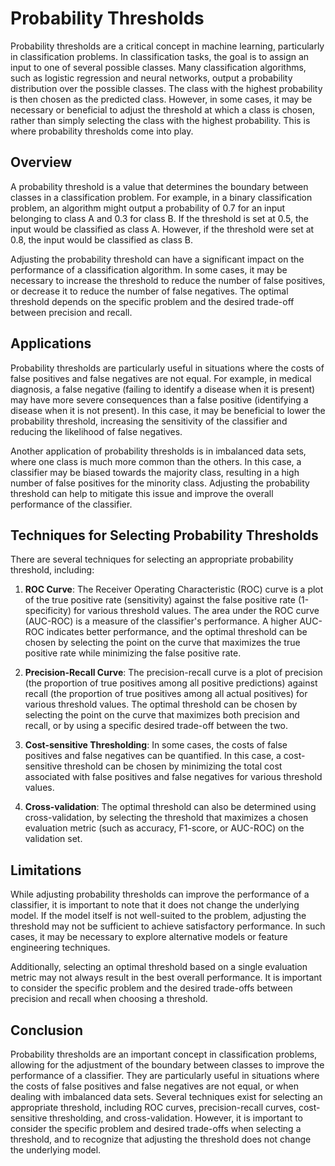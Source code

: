 # Probability Thresholds

Probability thresholds are a critical concept in machine learning, particularly in classification problems. In classification tasks, the goal is to assign an input to one of several possible classes. Many classification algorithms, such as logistic regression and neural networks, output a probability distribution over the possible classes. The class with the highest probability is then chosen as the predicted class. However, in some cases, it may be necessary or beneficial to adjust the threshold at which a class is chosen, rather than simply selecting the class with the highest probability. This is where probability thresholds come into play.

## Overview

A probability threshold is a value that determines the boundary between classes in a classification problem. For example, in a binary classification problem, an algorithm might output a probability of 0.7 for an input belonging to class A and 0.3 for class B. If the threshold is set at 0.5, the input would be classified as class A. However, if the threshold were set at 0.8, the input would be classified as class B.

Adjusting the probability threshold can have a significant impact on the performance of a classification algorithm. In some cases, it may be necessary to increase the threshold to reduce the number of false positives, or decrease it to reduce the number of false negatives. The optimal threshold depends on the specific problem and the desired trade-off between precision and recall.

## Applications

Probability thresholds are particularly useful in situations where the costs of false positives and false negatives are not equal. For example, in medical diagnosis, a false negative (failing to identify a disease when it is present) may have more severe consequences than a false positive (identifying a disease when it is not present). In this case, it may be beneficial to lower the probability threshold, increasing the sensitivity of the classifier and reducing the likelihood of false negatives.

Another application of probability thresholds is in imbalanced data sets, where one class is much more common than the others. In this case, a classifier may be biased towards the majority class, resulting in a high number of false positives for the minority class. Adjusting the probability threshold can help to mitigate this issue and improve the overall performance of the classifier.

## Techniques for Selecting Probability Thresholds

There are several techniques for selecting an appropriate probability threshold, including:

1. **ROC Curve**: The Receiver Operating Characteristic (ROC) curve is a plot of the true positive rate (sensitivity) against the false positive rate (1-specificity) for various threshold values. The area under the ROC curve (AUC-ROC) is a measure of the classifier's performance. A higher AUC-ROC indicates better performance, and the optimal threshold can be chosen by selecting the point on the curve that maximizes the true positive rate while minimizing the false positive rate.

2. **Precision-Recall Curve**: The precision-recall curve is a plot of precision (the proportion of true positives among all positive predictions) against recall (the proportion of true positives among all actual positives) for various threshold values. The optimal threshold can be chosen by selecting the point on the curve that maximizes both precision and recall, or by using a specific desired trade-off between the two.

3. **Cost-sensitive Thresholding**: In some cases, the costs of false positives and false negatives can be quantified. In this case, a cost-sensitive threshold can be chosen by minimizing the total cost associated with false positives and false negatives for various threshold values.

4. **Cross-validation**: The optimal threshold can also be determined using cross-validation, by selecting the threshold that maximizes a chosen evaluation metric (such as accuracy, F1-score, or AUC-ROC) on the validation set.

## Limitations

While adjusting probability thresholds can improve the performance of a classifier, it is important to note that it does not change the underlying model. If the model itself is not well-suited to the problem, adjusting the threshold may not be sufficient to achieve satisfactory performance. In such cases, it may be necessary to explore alternative models or feature engineering techniques.

Additionally, selecting an optimal threshold based on a single evaluation metric may not always result in the best overall performance. It is important to consider the specific problem and the desired trade-offs between precision and recall when choosing a threshold.

## Conclusion

Probability thresholds are an important concept in classification problems, allowing for the adjustment of the boundary between classes to improve the performance of a classifier. They are particularly useful in situations where the costs of false positives and false negatives are not equal, or when dealing with imbalanced data sets. Several techniques exist for selecting an appropriate threshold, including ROC curves, precision-recall curves, cost-sensitive thresholding, and cross-validation. However, it is important to consider the specific problem and desired trade-offs when selecting a threshold, and to recognize that adjusting the threshold does not change the underlying model.
